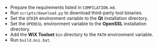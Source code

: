 - Prepare the requirements listed in `COMPILATION.md`.
- Run `scripts/download.py` to download third-party tool binaries.
- Set the `QTDIR` environment variable to the **Qt** installation directory.
- Set the `OPENSSL` environment variable to the **OpenSSL** installation directory.
- Add the **WiX Toolset** `bin` directory to the `PATH` environment variable.
- Run `build.msi.bat`.
